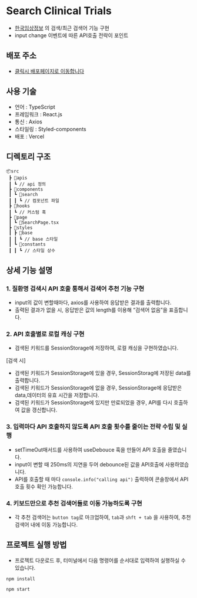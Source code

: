 # Search Clinical Trials

- [한국임상정보](https://clinicaltrialskorea.com/) 의 검색/최근 검색어 기능 구현
- input change 이벤트에 따른 API호출 전략이 포인트

## 배포 주소

- [클릭시 배포페이지로 이동합니다](https://search-clinical-trials-sand.vercel.app/)

## 사용 기술

- 언어 : TypeScript
- 프레임워크 : React.js
- 통신 : Axios
- 스타일링 : Styled-components
- 배포 : Vercel

## 디렉토리 구조

```
📦src
 ┣ 📂apis
 ┃ ┗ // api 정의
 ┣ 📂components
 ┃ ┗ 📂search
 ┃ ┃ ┗ // 컴포넌트 파일
 ┣ 📂hooks
 ┃ ┗ // 커스텀 훅
 ┣ 📂page
 ┃ ┗ 📜SearchPage.tsx
 ┣ 📂styles
 ┃ ┣ 📂base
 ┃ ┃ ┗ // base 스타일
 ┃ ┗ 📂constants
 ┃ ┃ ┗ // 스타일 상수
```

## 상세 기능 설명

### 1. 질환명 검색시 API 호출 통해서 검색어 추천 기능 구현

- input의 값이 변할때마다, axios를 사용하여 응답받은 결과를 출력합니다.
- 출력된 결과가 없을 시, 응답받은 값의 length를 이용해 “검색어 없음”을 표출합니다.

### 2. API 호출별로 로컬 캐싱 구현

- 검색된 키워드를 SessionStorage에 저장하여, 로컬 캐싱을 구현하였습니다.

[검색 시]

- 검색된 키워드가 SessionStorage에 있을 경우, SessionStorag에 저장된 data를 출력합니다.
- 검색된 키워드가 SessionStorage에 없을 경우, SessionStorage에 응답받은 data,데이터의 유효 시간을 저장합니다.
- 검색된 키워드가 SessionStorage에 있지만 만료되었을 경우, API를 다시 호출하여 값을 갱신합니다.

### 3. 입력마다 API 호출하지 않도록 API 호출 횟수를 줄이는 전략 수립 및 실행

- setTimeOut매서드를 사용하여 useDebouce 훅을 만들어 API 호출을 줄였습니다.
- input이 변할 때 250ms의 지연을 두어 debounce된 값을 API호출에 사용하였습니다.
- API를 호출할 때 마다 `console.info("calling api")` 출력하여 콘솔창에서 API 호출 횟수 확인 가능합니다.

### 4. 키보드만으로 추천 검색어들로 이동 가능하도록 구현

- 각 추천 검색어는 `button tag`로 마크업하여, `tab`과 `shft + tab` 을 사용하여, 추천 검색어 내에 이동 가능합니다.

## 프로젝트 실행 방법

- 프로젝트 다운로드 후, 터미널에서 다음 명령어를 순서대로 입력하여 실행하실 수 있습니다.

```
npm install
```

```
npm start
```
